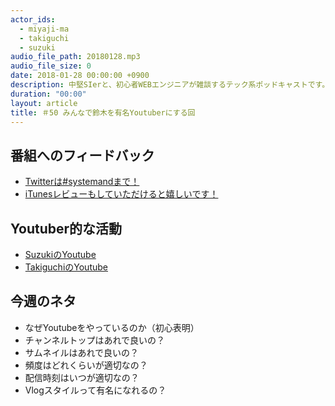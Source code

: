 ```yaml
---
actor_ids:
  - miyaji-ma
  - takiguchi
  - suzuki
audio_file_path: 20180128.mp3
audio_file_size: 0
date: 2018-01-28 00:00:00 +0900
description: 中堅SIerと、初心者WEBエンジニアが雑談するテック系ポッドキャストです。
duration: "00:00"
layout: article
title: ＃50 みんなで鈴木を有名Youtuberにする回
---
```

## 番組へのフィードバック
* [Twitterは#systemandまで！](https://twitter.com/search?q=%23systemand)
* [iTunesレビューもしていただけると嬉しいです！](https://itunes.apple.com/jp/podcast/systemand-online/id1205168408?mt=2)

## Youtuber的な活動
* [SuzukiのYoutube](https://www.youtube.com/channel/UCqTozqKO5AWD8OccCnW3Rvw)
* [TakiguchiのYoutube](https://www.youtube.com/channel/UCtoXGiMeDggQPdGoanDE2sA)


## 今週のネタ
* なぜYoutubeをやっているのか（初心表明）
* チャンネルトップはあれで良いの？
* サムネイルはあれで良いの？
* 頻度はどれくらいが適切なの？
* 配信時刻はいつが適切なの？
* Vlogスタイルって有名になれるの？

